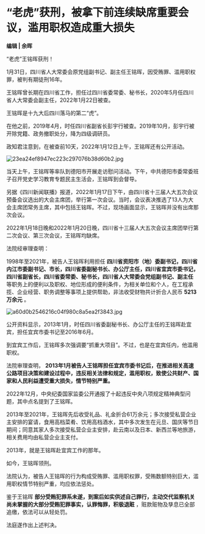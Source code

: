 #  “老虎”获刑，被拿下前连续缺席重要会议，滥用职权造成重大损失

**编辑 | 余晖**

“老虎”王铭晖获刑！

1月31日，四川省人大常委会原党组副书记、副主任王铭晖，因受贿罪、滥用职权罪，被判有期徒刑16年。

王铭晖曾长期在四川省工作，担任过四川省委常委、秘书长，2020年5月任四川省人大常委会副主任，2022年1月22日被查。

王铭晖是十九大后四川落马的第二“虎”。

在他之前，2019年4月，时任四川省副省长彭宇行被查。2019年10月，彭宇行被开除党籍、政务撤职处分，降为四级调研员。

政知君注意到，在被查前10天，2022年1月12日上午，王铭晖还有公开活动。

![23ea24ef8947ec223c297076b38d60b2.jpg](https://raw.githubusercontent.com/qqhsx/qqnews_image/main/2024/01/31/ “老虎”获刑，被拿下前连续缺席重要会议，滥用职权造成重大损失/23ea24ef8947ec223c297076b38d60b2.jpg)

当天上午，王铭晖等率队到德阳市开展走访慰问活动。下午，中共德阳市委常委班子召开党史学习教育专题民主生活会，王铭晖到会督导。

另据《四川新闻联播》报道，2022年1月17日下午，由四川省十三届人大五次会议预备会议选出的大会主席团，举行第一次会议。当时，会议表决推选了13人为大会主席团常务主席，其中包括王铭晖。不过，现场画面显示，王铭晖并没有出席那次会议。

2022年1月18日晚和2022年1月20日晚，四川省十三届人大五次会议主席团举行第二次会议、第三次会议，王铭晖均缺席。

法院经审理查明：

1998年至2021年，被告人王铭晖利用担任
**四川省资阳市（地）委副书记，四川省内江市委副书记、市长，四川省委副秘书长、办公厅主任，四川省宜宾市委书记，四川省副省长，四川省委常委、秘书长，四川省人大常委会党组副书记、副主任**
等职务上的便利以及职权、地位形成的便利条件，为相关单位和个人，在工程承揽、企业经营、职务调整等事项上提供帮助，非法收受财物共计折合人民币
**5213万余元** 。

![a60d0b2546216c04f980c8a5ea2f3843.jpg](https://raw.githubusercontent.com/qqhsx/qqnews_image/main/2024/01/31/ “老虎”获刑，被拿下前连续缺席重要会议，滥用职权造成重大损失/a60d0b2546216c04f980c8a5ea2f3843.jpg)

公开资料显示，2013年1月，时任四川省委副秘书长、办公厅主任的王铭晖赴宜宾，担任宜宾市委书记至2016年6月。

到宜宾工作后，王铭晖多次强调要“抓重大项目”。不过，也是在宜宾任内，他滥用职权。

法院审理查明，
**2013年1月被告人王铭晖担任宜宾市委书记后，在推进相关高速公路项目决策和建设过程中，违反相关法律和规定，滥用职权，致使公共财产、国家和人民利益遭受重大损失，情节特别严重。**

2022年12月，中央纪委国家监委公开通报了十起违反中央八项规定精神典型问题，其中点名提到了王铭晖。

2013年至2021年，王铭晖先后收受礼品、礼金折合61万余元；多次接受私营企业主安排的宴请，食用高档菜肴、饮用高档酒水，其中多次发生在元旦、国庆等节日期间；同意其家人多次接受私营企业主安排，赴云南以及日本、新西兰等地旅游，相关费用均由私营企业主支付。

2013年，就是王铭晖赴宜宾工作的那年。

如今，王铭晖领刑。

法院认为，被告人王铭晖的行为构成受贿罪、滥用职权罪，受贿数额特别巨大，滥用职权情节特别严重，均应依法惩处。

鉴于王铭晖 **部分受贿犯罪系未遂，到案后如实供述自己罪行，主动交代监察机关尚未掌握的大部分受贿犯罪事实，认罪悔罪，积极退赃**
，赃款赃物及孳息已全部追缴，依法可以从轻处罚。

法庭遂作出上述判决。


